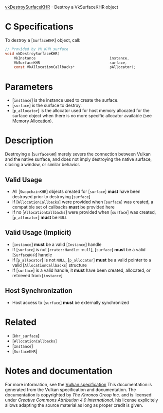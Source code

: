[vkDestroySurfaceKHR](https://www.khronos.org/registry/vulkan/specs/1.3-extensions/man/html/vkDestroySurfaceKHR.html) - Destroy a VkSurfaceKHR object

# C Specifications
To destroy a [`SurfaceKHR`] object, call:
```c
// Provided by VK_KHR_surface
void vkDestroySurfaceKHR(
    VkInstance                                  instance,
    VkSurfaceKHR                                surface,
    const VkAllocationCallbacks*                pAllocator);
```

# Parameters
- [`instance`] is the instance used to create the surface.
- [`surface`] is the surface to destroy.
- [`p_allocator`] is the allocator used for host memory allocated for the surface object when there is no more specific allocator available (see [Memory Allocation](https://www.khronos.org/registry/vulkan/specs/1.3-extensions/html/vkspec.html#memory-allocation)).

# Description
Destroying a [`SurfaceKHR`] merely severs the connection between Vulkan
and the native surface, and does not imply destroying the native surface,
closing a window, or similar behavior.
## Valid Usage
-    All [`SwapchainKHR`] objects created for [`surface`] **must**  have been destroyed prior to destroying [`surface`]
-    If [`AllocationCallbacks`] were provided when [`surface`] was created, a compatible set of callbacks  **must**  be provided here
-    If no [`AllocationCallbacks`] were provided when [`surface`] was created, [`p_allocator`] **must**  be `NULL`

## Valid Usage (Implicit)
-  [`instance`] **must**  be a valid [`Instance`] handle
-    If [`surface`] is not [`crate::Handle::null`], [`surface`] **must**  be a valid [`SurfaceKHR`] handle
-    If [`p_allocator`] is not `NULL`, [`p_allocator`] **must**  be a valid pointer to a valid [`AllocationCallbacks`] structure
-    If [`surface`] is a valid handle, it  **must**  have been created, allocated, or retrieved from [`instance`]

## Host Synchronization
- Host access to [`surface`] **must**  be externally synchronized

# Related
- [`khr_surface`]
- [`AllocationCallbacks`]
- [`Instance`]
- [`SurfaceKHR`]

# Notes and documentation
For more information, see the [Vulkan specification](https://www.khronos.org/registry/vulkan/specs/1.3-extensions/html/vkspec.html)
This documentation is generated from the Vulkan specification and documentation.
The documentation is copyrighted by *The Khronos Group Inc.* and is licensed under *Creative Commons Attribution 4.0 International*.
his license explicitely allows adapting the source material as long as proper credit is given.
        